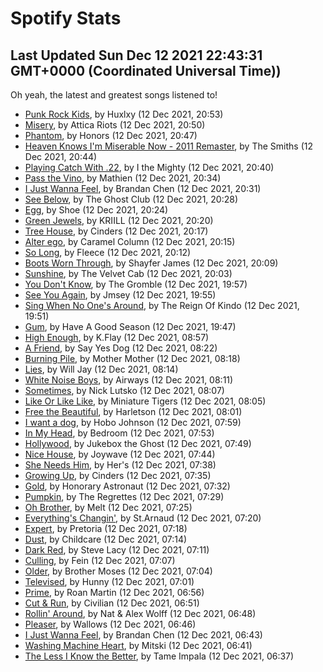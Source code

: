 
# Spotify Stats
## Last Updated Sun Dec 12 2021 22:43:31 GMT+0000 (Coordinated Universal Time))

Oh yeah, the latest and greatest songs listened to!

- [Punk Rock Kids](https://www.last.fm/music/Huxlxy/_/Punk+Rock+Kids), by Huxlxy (12 Dec 2021, 20:53)
- [Misery](https://www.last.fm/music/Attica+Riots/_/Misery), by Attica Riots (12 Dec 2021, 20:50)
- [Phantom](https://www.last.fm/music/Honors/_/Phantom), by Honors (12 Dec 2021, 20:47)
- [Heaven Knows I'm Miserable Now - 2011 Remaster](https://www.last.fm/music/The+Smiths/_/Heaven+Knows+I%27m+Miserable+Now+-+2011+Remaster), by The Smiths (12 Dec 2021, 20:44)
- [Playing Catch With .22](https://www.last.fm/music/I+the+Mighty/_/Playing+Catch+With+.22), by I the Mighty (12 Dec 2021, 20:40)
- [Pass the Vino](https://www.last.fm/music/Mathien/_/Pass+the+Vino), by Mathien (12 Dec 2021, 20:34)
- [I Just Wanna Feel](https://www.last.fm/music/Brandan+Chen/_/I+Just+Wanna+Feel), by Brandan Chen (12 Dec 2021, 20:31)
- [See Below](https://www.last.fm/music/The+Ghost+Club/_/See+Below), by The Ghost Club (12 Dec 2021, 20:28)
- [Egg](https://www.last.fm/music/Shoe/_/Egg), by Shoe (12 Dec 2021, 20:24)
- [Green Jewels](https://www.last.fm/music/KRIILL/_/Green+Jewels), by KRIILL (12 Dec 2021, 20:20)
- [Tree House](https://www.last.fm/music/Cinders/_/Tree+House), by Cinders (12 Dec 2021, 20:17)
- [Alter ego](https://www.last.fm/music/Caramel+Column/_/Alter+ego), by Caramel Column (12 Dec 2021, 20:15)
- [So Long](https://www.last.fm/music/Fleece/_/So+Long), by Fleece (12 Dec 2021, 20:12)
- [Boots Worn Through](https://www.last.fm/music/Shayfer+James/_/Boots+Worn+Through), by Shayfer James (12 Dec 2021, 20:09)
- [Sunshine](https://www.last.fm/music/The+Velvet+Cab/_/Sunshine), by The Velvet Cab (12 Dec 2021, 20:03)
- [You Don't Know](https://www.last.fm/music/The+Gromble/_/You+Don%27t+Know), by The Gromble (12 Dec 2021, 19:57)
- [See You Again](https://www.last.fm/music/Jmsey/_/See+You+Again), by Jmsey (12 Dec 2021, 19:55)
- [Sing When No One's Around](https://www.last.fm/music/The+Reign+Of+Kindo/_/Sing+When+No+One%27s+Around), by The Reign Of Kindo (12 Dec 2021, 19:51)
- [Gum](https://www.last.fm/music/Have+A+Good+Season/_/Gum), by Have A Good Season (12 Dec 2021, 19:47)
- [High Enough](https://www.last.fm/music/K.Flay/_/High+Enough), by K.Flay (12 Dec 2021, 08:57)
- [A Friend](https://www.last.fm/music/Say+Yes+Dog/_/A+Friend), by Say Yes Dog (12 Dec 2021, 08:22)
- [Burning Pile](https://www.last.fm/music/Mother+Mother/_/Burning+Pile), by Mother Mother (12 Dec 2021, 08:18)
- [Lies](https://www.last.fm/music/Will+Jay/_/Lies), by Will Jay (12 Dec 2021, 08:14)
- [White Noise Boys](https://www.last.fm/music/Airways/_/White+Noise+Boys), by Airways (12 Dec 2021, 08:11)
- [Sometimes](https://www.last.fm/music/Nick+Lutsko/_/Sometimes), by Nick Lutsko (12 Dec 2021, 08:07)
- [Like Or Like Like](https://www.last.fm/music/Miniature+Tigers/_/Like+Or+Like+Like), by Miniature Tigers (12 Dec 2021, 08:05)
- [Free the Beautiful](https://www.last.fm/music/Harletson/_/Free+the+Beautiful), by Harletson (12 Dec 2021, 08:01)
- [I want a dog](https://www.last.fm/music/Hobo+Johnson/_/I+want+a+dog), by Hobo Johnson (12 Dec 2021, 07:59)
- [In My Head](https://www.last.fm/music/Bedroom/_/In+My+Head), by Bedroom (12 Dec 2021, 07:53)
- [Hollywood](https://www.last.fm/music/Jukebox+the+Ghost/_/Hollywood), by Jukebox the Ghost (12 Dec 2021, 07:49)
- [Nice House](https://www.last.fm/music/Joywave/_/Nice+House), by Joywave (12 Dec 2021, 07:44)
- [She Needs Him](https://www.last.fm/music/Her%27s/_/She+Needs+Him), by Her's (12 Dec 2021, 07:38)
- [Growing Up](https://www.last.fm/music/Cinders/_/Growing+Up), by Cinders (12 Dec 2021, 07:35)
- [Gold](https://www.last.fm/music/Honorary+Astronaut/_/Gold), by Honorary Astronaut (12 Dec 2021, 07:32)
- [Pumpkin](https://www.last.fm/music/The+Regrettes/_/Pumpkin), by The Regrettes (12 Dec 2021, 07:29)
- [Oh Brother](https://www.last.fm/music/Melt/_/Oh+Brother), by Melt (12 Dec 2021, 07:25)
- [Everything's Changin'](https://www.last.fm/music/St.Arnaud/_/Everything%27s+Changin%27), by St.Arnaud (12 Dec 2021, 07:20)
- [Expert](https://www.last.fm/music/Pretoria/_/Expert), by Pretoria (12 Dec 2021, 07:18)
- [Dust](https://www.last.fm/music/Childcare/_/Dust), by Childcare (12 Dec 2021, 07:14)
- [Dark Red](https://www.last.fm/music/Steve+Lacy/_/Dark+Red), by Steve Lacy (12 Dec 2021, 07:11)
- [Culling](https://www.last.fm/music/Fein/_/Culling), by Fein (12 Dec 2021, 07:07)
- [Older](https://www.last.fm/music/Brother+Moses/_/Older), by Brother Moses (12 Dec 2021, 07:04)
- [Televised](https://www.last.fm/music/Hunny/_/Televised), by Hunny (12 Dec 2021, 07:01)
- [Prime](https://www.last.fm/music/Roan+Martin/_/Prime), by Roan Martin (12 Dec 2021, 06:56)
- [Cut & Run](https://www.last.fm/music/Civilian/_/Cut+&+Run), by Civilian (12 Dec 2021, 06:51)
- [Rollin' Around](https://www.last.fm/music/Nat+&+Alex+Wolff/_/Rollin%27+Around), by Nat & Alex Wolff (12 Dec 2021, 06:48)
- [Pleaser](https://www.last.fm/music/Wallows/_/Pleaser), by Wallows (12 Dec 2021, 06:46)
- [I Just Wanna Feel](https://www.last.fm/music/Brandan+Chen/_/I+Just+Wanna+Feel), by Brandan Chen (12 Dec 2021, 06:43)
- [Washing Machine Heart](https://www.last.fm/music/Mitski/_/Washing+Machine+Heart), by Mitski (12 Dec 2021, 06:41)
- [The Less I Know the Better](https://www.last.fm/music/Tame+Impala/_/The+Less+I+Know+the+Better), by Tame Impala (12 Dec 2021, 06:37)
